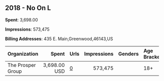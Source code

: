## 2018 - No On L 
**Spent**: 3,698.00

**Impressions**: 573,475

**Billing Addresses**: 435 E. Main,Greenwood,46143,US

|Organization|Spent|Urls|Impressions|Genders|Age Brackets|Country Codes|
|:---|---:|:---|---:|:---|:---|:---|
|The Prosper Group|3,698.00 USD|[0](https://www.snap.com/political-ads/asset/818ae4783edd7cbf1a45d3707641a2a5409dd8114fffbc3e244f9acc5c0b138c?mediaType=mp4)|573,475||18+|united states|
